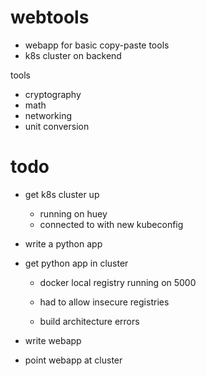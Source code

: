 # webtools


- webapp for basic copy-paste tools
- k8s cluster on backend 



tools 
- cryptography
- math
- networking
- unit conversion





# todo 
- get k8s cluster up 
    - running on huey 
    - connected to with new kubeconfig
- write a python app
- get python app in cluster 
    - docker local registry running on 5000
    - had to allow insecure registries 

    - build architecture errors 

- write webapp 
- point webapp at cluster 